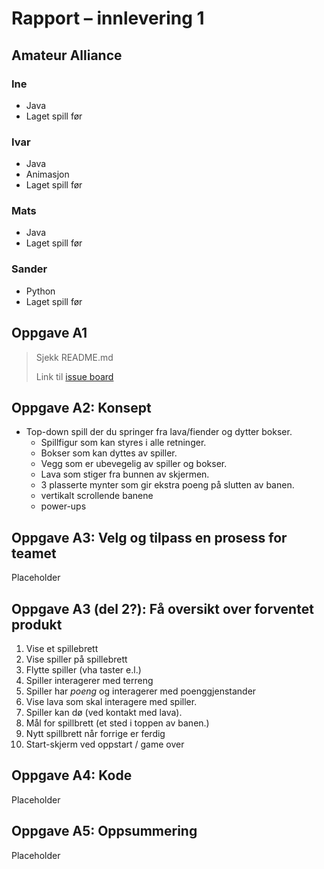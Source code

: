 # Rapport – innlevering 1
## Amateur Alliance

### Ine
 - Java
 - Laget spill før

### Ivar 
 - Java
 - Animasjon
 - Laget spill før

### Mats
 - Java
 - Laget spill før

### Sander
 - Python
 - Laget spill før 

## Oppgave A1
> Sjekk README.md
> 
> Link til [issue board](LINK)


## Oppgave A2: Konsept
* Top-down spill der du springer fra lava/fiender og dytter bokser.
    * Spillfigur som kan styres i alle retninger.
    * Bokser som kan dyttes av spiller.
    * Vegg som er ubevegelig av spiller og bokser.
    * Lava som stiger fra bunnen av skjermen.
    * 3 plasserte mynter som gir ekstra poeng på slutten av banen.
    * vertikalt scrollende banene
    * power-ups


## Oppgave A3: Velg og tilpass en prosess for teamet
Placeholder

## Oppgave A3 (del 2?): Få oversikt over forventet produkt
1. Vise et spillebrett
2. Vise spiller på spillebrett
3. Flytte spiller (vha taster e.l.)
4. Spiller interagerer med terreng
5. Spiller har *poeng* og interagerer med poenggjenstander
6. Vise lava som skal interagere med spiller.
7. Spiller kan dø (ved kontakt med lava).
8. Mål for spillbrett (et sted i toppen av banen.)
9. Nytt spillbrett når forrige er ferdig
10. Start-skjerm ved oppstart / game over

## Oppgave A4: Kode
Placeholder

## Oppgave A5: Oppsummering
Placeholder

